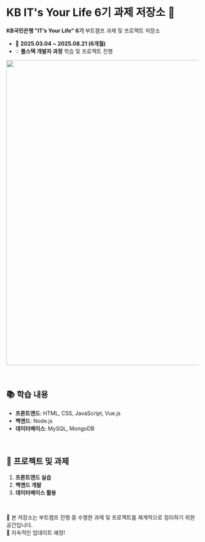# KB IT's Your Life 6기 과제 저장소 🚀




**KB국민은행 "IT’s Your Life" 6기** 부트캠프 과제 및 프로젝트 저장소  
- 📅 **2025.03.04 ~ 2025.08.21 (6개월)**  
- 💡 **풀스택 개발자 과정** 학습 및 프로젝트 진행

<p align="center">
  <img src="https://github.com/user-attachments/assets/5d46af5b-b267-4745-bb1d-83605a85589d" width="800">
</p>


<br>

## 📚 학습 내용
- **프론트엔드**: HTML, CSS, JavaScript, Vue.js  
- **백엔드**: Node.js  
- **데이터베이스**: MySQL, MongoDB  

<br>

## 📂 프로젝트 및 과제
1. **프론트엔드 실습**  
2. **백엔드 개발**  
3. **데이터베이스 활용**    

<br>

📌 본 저장소는 부트캠프 진행 중 수행한 과제 및 프로젝트를 체계적으로 정리하기 위한 공간입니다.  
🚀 지속적인 업데이트 예정!  



